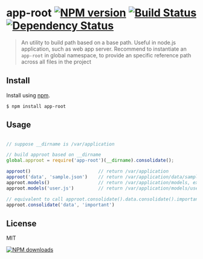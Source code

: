 app-root [![NPM version][npm-image]][npm-url] [![Build Status][ci-image]][ci-url] [![Dependency Status][depstat-image]][depstat-url]
================

> An utility to build path based on a base path. Useful in node.js application, such as web app server. 
> Recommend to instantiate an `app-root` in global namespace, to provide an specific reference path across all files in the project

## Install

Install using [npm][npm-url].

    $ npm install app-root

## Usage

```javascript 

// suppose __dirname is /var/application

// build approot based on __dirname
global.approot = require('app-root')(__dirname).consolidate();

approot()                         // return /var/application
approot('data', 'sample.json')    // return /var/application/data/sample.json
approot.models()                  // return /var/application/models, exists after consolidate is called
approot.models('user.js')         // return /var/application/models/user.js

// equivalent to call approot.consolidate().data.consolidate().important.consolidate()
approot.consolidate('data', 'important') 

```

## License
MIT

[![NPM downloads][npm-downloads]][npm-url]

[homepage]: https://github.com/timnew/app-root

[npm-url]: https://npmjs.org/package/app-root
[npm-image]: http://img.shields.io/npm/v/app-root.svg?style=flat
[npm-downloads]: http://img.shields.io/npm/dm/app-root.svg?style=flat

[ci-url]: https://drone.io/github.com/timnew/app-root/latest
[ci-image]: https://drone.io/github.com/timnew/app-root/status.png

[depstat-url]: https://gemnasium.com/timnew/app-root
[depstat-image]: http://img.shields.io/gemnasium/timnew/app-root.svg?style=flat
